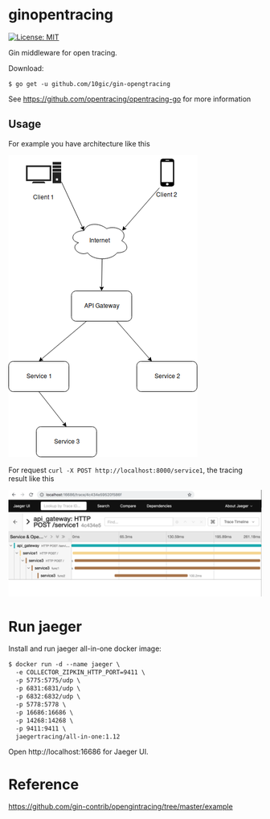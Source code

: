 # ginopentracing

[![License: MIT](https://img.shields.io/badge/License-MIT-yellow.svg)](https://opensource.org/licenses/MIT)

Gin middleware for open tracing.

Download:

```shell
$ go get -u github.com/10gic/gin-opengtracing
```

See https://github.com/opentracing/opentracing-go for more information

## Usage

For example you have architecture like this

![Example architecture](example_architecture.png)

For request `curl -X POST http://localhost:8000/service1`, the tracing result like this

![Jaeger UI](example_tracing.png)

# Run jaeger
Install and run jaeger all-in-one docker image:
```shell
$ docker run -d --name jaeger \
  -e COLLECTOR_ZIPKIN_HTTP_PORT=9411 \
  -p 5775:5775/udp \
  -p 6831:6831/udp \
  -p 6832:6832/udp \
  -p 5778:5778 \
  -p 16686:16686 \
  -p 14268:14268 \
  -p 9411:9411 \
  jaegertracing/all-in-one:1.12
```

Open http://localhost:16686 for Jaeger UI.

# Reference
https://github.com/gin-contrib/opengintracing/tree/master/example
